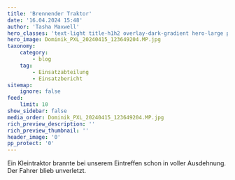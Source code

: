 ```yaml
---
title: 'Brennender Traktor'
date: '16.04.2024 15:48'
author: 'Tasha Maxwell'
hero_classes: 'text-light title-h1h2 overlay-dark-gradient hero-large parallax'
hero_image: Dominik_PXL_20240415_123649204.MP.jpg
taxonomy:
    category:
        - blog
    tag:
        - Einsatzabteilung
        - Einsatzbericht
sitemap:
    ignore: false
feed:
    limit: 10
show_sidebar: false
media_order: Dominik_PXL_20240415_123649204.MP.jpg
rich_preview_description: ''
rich_preview_thumbnail: ''
header_image: '0'
pp_protect: '0'
---
```


Ein Kleintraktor brannte bei unserem Eintreffen schon in voller Ausdehnung.
Der Fahrer blieb unverletzt.